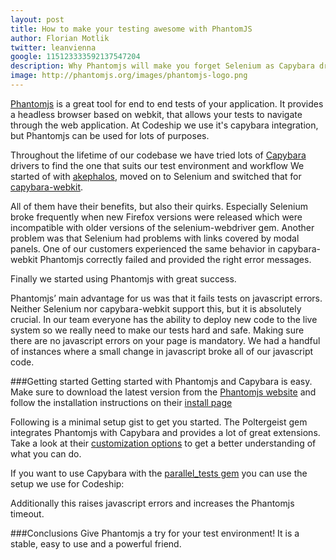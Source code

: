 ```yaml
---
layout: post
title: How to make your testing awesome with PhantomJS
author: Florian Motlik
twitter: leanvienna
google: 115123333592137547204
description: Why Phantomjs will make you forget Selenium as Capybara driver
image: http://phantomjs.org/images/phantomjs-logo.png
---
```


[Phantomjs](http://phantomjs.org) is a great tool for end to end tests of your application. It
 provides a headless browser based on webkit, that allows your tests to
navigate through the web application. At Codeship we use it's capybara integration, but Phantomjs can be used
for lots of purposes.

Throughout the lifetime of our codebase we have tried lots of [Capybara](https://github.com/jnicklas/capybara)
drivers to find the one that suits our test environment and workflow
We started of with [akephalos](https://github.com/bernerdschaefer/akephalos),
moved on to Selenium and switched
that for [capybara-webkit](https://github.com/thoughtbot/capybara-webkit).

All of them have their benefits, but also their quirks. Especially Selenium broke frequently
when new Firefox versions were released which were incompatible with
older versions of the selenium-webdriver gem. Another problem was that
Selenium had problems with links covered by modal panels. One of our
customers experienced the same behavior in capybara-webkit
Phantomjs correctly failed and provided the right error messages.

Finally we started using Phantomjs with great success.

Phantomjs’ main advantage for us was that it fails tests on javascript
errors. Neither Selenium nor
capybara-webkit support this, but it is absolutely crucial. In our team
everyone has the ability to deploy new code to the live system so we really
need to make our tests hard and safe. Making sure there are no
javascript errors on your page is mandatory. We had a
handful of instances where a small change in javascript broke all of
our javascript code.

###Getting started
Getting started with Phantomjs and Capybara is easy. Make
sure to download the latest version from the [Phantomjs
website](https://www.phantomjs.org) and follow the installation
instructions on their [install page](http://phantomjs.org/download.html)

Following is a minimal setup gist to get you started. The Poltergeist
gem integrates Phantomjs with Capybara and provides a lot of great extensions. Take a look at their
[customization options](https://github.com/jonleighton/poltergeist#customization) to
get a better understanding of what you can do.
<script src="https://gist.github.com/flomotlik/4757094.js"></script>

If you want to use Capybara with the [parallel_tests
gem](https://github.com/grosser/parallel_tests) you can use the setup we
use for Codeship:
<script src="https://gist.github.com/flomotlik/4757186.js"></script>

Additionally this raises javascript errors and increases the
Phantomjs timeout.

###Conclusions
Give Phantomjs a try for your test environment! It is a stable, easy to
use and a powerful friend.
